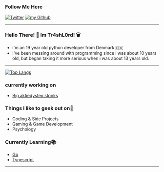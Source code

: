 ### Follow Me Here

<a href="https://twitter.com/intent/follow?screen_name=XxTr4sL0rdxX&tw_p=followbutton" target="_blank"><img alt="Twitter" src="https://img.shields.io/badge/twitter-%231DA1F2.svg?&style=for-the-badge&logo=twitter&logoColor=white" /></a>
<a href="https://github.com/Tr4shL0rd" target="_blank"><img alt="my Github" src="https://img.shields.io/github/followers/Tr4shL0rd?color=black&style=for-the-badge" /></a>

---

### Hello There! 👋 Im Tr4shL0rd! 🗑️

-   i'm an 19 year old python developer from Denmark 🇩🇰
-   I've been messing around with programming since i was about 10 years old, but began taking it more serious when i was about 13 years old.

---

[![Top Langs](https://github-readme-stats.vercel.app/api/top-langs/?username=Tr4shL0rd&layout=compact&theme=github_dark&hide_border=true&title_color=6495ED&langs_count=6)](https://github.com/Tr4shL0rd?tab=repositories)

### currently working on

-   [Big aktiedysten stonks](https://github.com/Tr4shL0rd/aktiedystenStonks) 

### Things I like to geek out on🔭

-   Coding & Side Projects
-   Gaming & Game Development
-   Psychology

### Currently Learning📚

-   [Go](https://go.dev/)
-   [Typescript](https://www.typescriptlang.org/)

---
